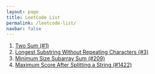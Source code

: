 ```yaml
---
layout: page
title: LeetCode List
permalink: /leetcode-list/
navbar: false
---
```


1. [Two Sum (#1)](https://leetcode.com/problems/two-sum/description/)
2. [Longest Substring Without Repeating Characters (#3)](https://leetcode.com/problems/longest-substring-without-repeating-characters/description/)
3. [Minimum Size Subarray Sum (#209)](https://leetcode.com/problems/minimum-size-subarray-sum/description/)
4. [Maximum Score After Splitting a String (#1422)](https://leetcode.com/problems/maximum-score-after-splitting-a-string/description/)